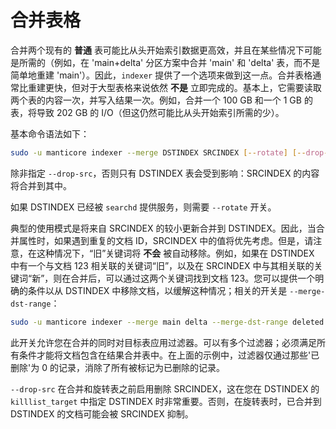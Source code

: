 # 合并表格

合并两个现有的 **普通** 表可能比从头开始索引数据更高效，并且在某些情况下可能是所需的（例如，在 'main+delta' 分区方案中合并 'main' 和 'delta' 表，而不是简单地重建 'main'）。因此，`indexer` 提供了一个选项来做到这一点。合并表格通常比重建更快，但对于大型表格来说依然 **不是** 立即完成的。基本上，它需要读取两个表的内容一次，并写入结果一次。例如，合并一个 100 GB 和一个 1 GB 的表，将导致 202 GB 的 I/O（但这仍然可能比从头开始索引所需的少）。

基本命令语法如下：

```bash
sudo -u manticore indexer --merge DSTINDEX SRCINDEX [--rotate] [--drop-src]
```

除非指定 `--drop-src`，否则只有 DSTINDEX 表会受到影响：SRCINDEX 的内容将合并到其中。

如果 DSTINDEX 已经被 `searchd` 提供服务，则需要 `--rotate` 开关。

典型的使用模式是将来自 SRCINDEX 的较小更新合并到 DSTINDEX。因此，当合并属性时，如果遇到重复的文档 ID，SRCINDEX 中的值将优先考虑。但是，请注意，在这种情况下，“旧”关键词将 **不会** 被自动移除。例如，如果在 DSTINDEX 中有一个与文档 123 相关联的关键词“旧”，以及在 SRCINDEX 中与其相关联的关键词“新”，则在合并后，可以通过这两个关键词找到文档 123。您可以提供一个明确的条件以从 DSTINDEX 中移除文档，以缓解这种情况；相关的开关是 `--merge-dst-range`：

```bash
sudo -u manticore indexer --merge main delta --merge-dst-range deleted 0 0
```

此开关允许您在合并的同时对目标表应用过滤器。可以有多个过滤器；必须满足所有条件才能将文档包含在结果合并表中。在上面的示例中，过滤器仅通过那些'已删除'为 0 的记录，消除了所有被标记为已删除的记录。

`--drop-src` 在合并和旋转表之前启用删除 SRCINDEX，这在您在 DSTINDEX 的 `killlist_target` 中指定 DSTINDEX 时非常重要。否则，在旋转表时，已合并到 DSTINDEX 的文档可能会被 SRCINDEX 抑制。
<!-- proofread -->
